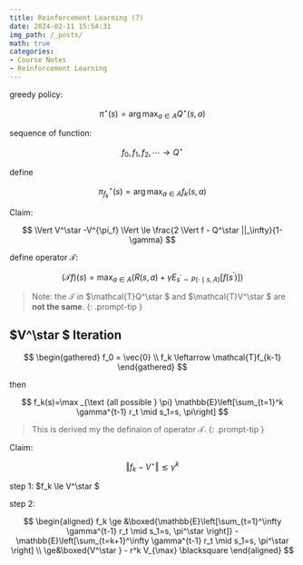 ```yaml
---
title: Reinforcement Learning (7)
date: 2024-02-11 15:54:31
img_path: /_posts/
math: true
categories:
- Course Notes
- Reinforcement Learning
---
```


greedy policy:

$$
\pi^\star (s) = \arg\max_{a\in A} Q^\star (s, a)
$$

sequence of function:

$$
f_0, f_1, f_2, \cdots \to Q^\star 
$$

define

$$
\pi_{f_k}^\star (s) = \arg\max_{a\in A} f_k(s, a)
$$

Claim:

$$
\Vert V^\star  -V^{\pi_f} \Vert \le \frac{2 \Vert f - Q^\star  ||_\infty}{1-\gamma}
$$

define operator $\mathcal{T}$:

$$
(\mathcal{T}f)(s)=\max_{a \in A}\left(R(s, a)+\gamma E_{s^{\prime} \sim P(\cdot \mid s, A)}\left[f\left(s^{\prime}\right)\right]\right)
$$

> Note:
> the $\mathcal{T}$ in $\mathcal{T}Q^\star $ and $\mathcal{T}V^\star $ are **not the same**.
{: .prompt-tip }

## $V^\star $ Iteration

$$
\begin{gathered}
    f_0 = \vec{0} \\
    f_k \leftarrow \mathcal{T}f_{k-1}
\end{gathered}
$$

then

$$
f_k(s)=\max _{\text {all possible } \pi} \mathbb{E}\left[\sum_{t=1}^k \gamma^{t-1} r_t \mid s_1=s, \pi\right]
$$

> This is derived my the definaion of operator $\mathcal{T}$.
{: .prompt-tip }

Claim:

$$
\Vert f_k  -V^\star  \Vert \lesssim \gamma^k
$$

step 1: $f_k \le V^\star $

step 2: 

$$
\begin{aligned}
f_k \ge &\boxed{\mathbb{E}\left[\sum_{t=1}^\infty \gamma^{t-1} r_t \mid s_1=s, \pi^\star \right]} - \mathbb{E}\left[\sum_{t=k+1}^\infty \gamma^{t-1} r_t \mid s_1=s, \pi^\star \right] \\
\ge&\boxed{V^\star } - r^k V_{\max} \blacksquare
\end{aligned}
$$